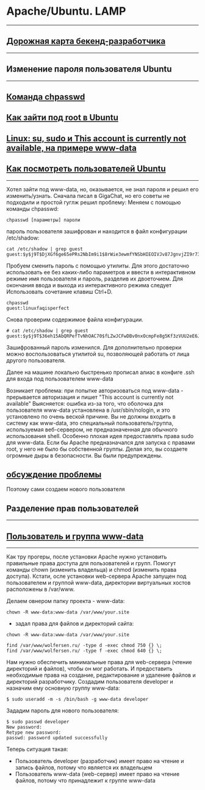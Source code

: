 # Apache/Ubuntu. LAMP

---------------------------------------------------------------------------

## [Дорожная карта бекенд-разработчика](https://roadmap.sh/backend)

---------------------------------------------------------------------------

## Изменение пароля пользователя Ubuntu

---------------------------------------------------------------------------

## [Команда chpasswd](https://linux-faq.ru/page/komanda-chpasswd)
## [Как зайти под root в Ubuntu](https://losst.pro/kak-zajti-pod-root-v-ubuntu)
## [Linux: su, sudo и This account is currently not available, на примере www-data](https://it-rem.phpdev.one/linux-su-sudo-i-this-account-is-currently-not-available-na-primere-www-data.html)
## [Как посмотреть пользователей Ubuntu](https://losst.pro/kak-posmotret-spisok-polzovatelej-v-ubuntu#Как_посмотреть_список_пользователей_в_терминале)

---------------------------------------------------------------------------


Хотел зайти под www-data, но, оказывается, не знал пароля и решил его изменить/узнать.
Сначала писал в GigaChat, но его советы не подходили и простой гуглж решил проблему:
Меняем с помощью команды chpasswd:

```
chpasswd [параметры] пароли
```

пароль пользователя зашифрован и находится в файл конфигурации /etc/shadow:

```
cat /etc/shadow | grep guest
guest:$y$j9T$DjXGf6ge65ePRs2NbIm9i1$8rWie3ewmfYNSbHIEOIVJv87JgnvjZI9r73HJd3pLbB:19228:0:99999:7:::
```

Пробуем сменить пароль с помощью утилиты. Для этого достаточно использовать ее без каких-либо параметров и ввести в интерактивном режиме имя пользователя и пароль, разделив их двоеточием. Для окончания ввода и выхода из интерактивного режима следует Использовать сочетание клавиш Ctrl+D.

```
chpasswd
guest:linuxfaqisperfect
```

Снова проверим содержимое файла конфигурации.

```
# cat /etc/shadow | grep guest
guest:$y$j9T$36eh15AbQRPefTvNhOAC70$fLZwJCFwDBv0nxOcmpFe8g5Kf3zVUU2eE6J3hJ4Pkc.:19228:0:99999:7:::
```

Зашифрованный пароль изменился. Для дополнительно проверки можно воспользоваться утилитой su, позволяющей работать от лица другого пользователя.

Далее на машине локально быстренько прописал алиас в конфиге .ssh для входа под пользователем www-data

Возникает проблема: при попытке авторизоваться под www-data - прерывается авторизация и пишет 
"This account is currently not available"
Выясняется:  ошибка из-за того, что оболочка для пользователя www-data установлена в /usr/sbin/nologin, и это установлено по очень веской причине. Вы не должны входить в систему как www-data, это специальный пользователь/группа, используемая веб-сервером, не предназначенная для обычного использования shell.
Особенно плохая идея предоставлять права sudo для www-data. Если бы Apache предназначался для запуска с правами root, у него не было бы собственной группы. Делая это, вы создаете огромные дыры в безопасности. Вы были предупреждены.

## [обсуждение проблемы](https://askubuntu.com/questions/486346/this-account-is-currently-not-available-error-when-trying-to-ssh)

Поэтому сами создаем нового пользователя 


## Разделение прав пользователей

---------------------------------------------------------------------------

## [Пользователь и группа www-data](https://tokmakov.msk.ru/blog/item/439)

---------------------------------------------------------------------------

Как тру прогеры, после установки Apache нужно установить правильные права доступа для пользователей и групп.
Помогут команды chown (изменить владельца) и chmod (изменить права доступа).
Кстати, осле установки web-сервера Apache запущен под пользователем и группой www-data, директории виртуальных хостов расположены в /var/www.

Делаем овнером папку проекта - www-data:

```
chown -R www-data:www-data /var/www/your.site
```

+ задал права для файлов и директорий сайта:

```
chown -R www-data:www-data /var/www/your.site

find /var/www/wolfersen.ru/ -type d -exec chmod 750 {} \;
find /var/www/wolfersen.ru/ -type f -exec chmod 640 {} \;
```

Нам нужно обеспечить минимальные права для web-сервера (чтение директорий и файлов), чтобы он мог работать. И предоставить необходимые права на создание, редактирование и удаление файлов и директорий разработчику.
Создадим пользователя developer и назначим ему основную группу www-data:

```
$ sudo useradd -m -s /bin/bash -g www-data developer
```

Зададим пароль для нового пользователя:

```
$ sudo passwd developer
New password:
Retype new password:
passwd: password updated successfully
```

Теперь ситуация такая:

- Пользователь developer (разработчик) имеет право на чтение и запись файлов, потому что является их владельцем
- Пользователь www-data (web-сервер) имеет право на чтение файлов, потому что принадлежит к группе www-data
